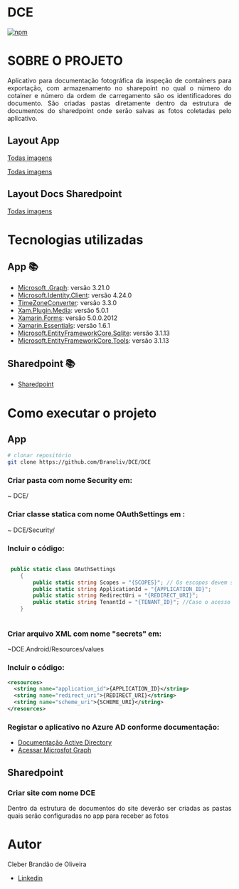 # DCE

[![npm](https://img.shields.io/npm/l/react)](https://github.com/Branoliv/DCE/blob/master/LICENSE)


# SOBRE O PROJETO

<p align="justify">Aplicativo para documentação fotográfica da inspeção de containers para exportação, com armazenamento no sharepoint no qual o número do cotainer e número da ordem de carregamento são os identificadores do documento.  São criadas pastas diretamente dentro da estrutura de documentos do sharedpoint onde serão salvas as fotos 
 coletadas pelo aplicativo.</p>

## Layout App

[Todas imagens](https://github.com/Branoliv/DCE/blob/master/Assets/App)

<a href="https://github.com/Branoliv/DCE/blob/master/Assets/App/">Todas imagens</a>

## Layout Docs Sharedpoint

<a href="https://github.com/Branoliv/DCE/blob/master/Assets/Sharedpoint/">Todas imagens</a>

# Tecnologias utilizadas
## App :books:
     
   - [Microsoft .Graph](https://www.nuget.org/packages/Microsoft.Graph/3.21.0): versão 3.21.0
   - [Microsoft.Identity.Client](https://www.nuget.org/packages/Microsoft.Identity.Client/): versão 4.24.0
   - [TimeZoneConverter](https://github.com/mattjohnsonpint/TimeZoneConverter): versão 3.3.0
   - [Xam.Plugin.Media](https://github.com/jamesmontemagno/MediaPlugin): versão 5.0.1
   - [Xamarin.Forms](https://github.com/xamarin/Xamarin.Forms): versão 5.0.0.2012
   - [Xamarin.Essentials](https://github.com/xamarin/Essentials): versão 1.6.1
   - [Microsoft.EntityFrameworkCore.Sqlite](https://www.nuget.org/packages/Microsoft.EntityFrameworkCore.Sqlite/): versão 3.1.13
   - [Microsoft.EntityFrameworkCore.Tools](https://www.nuget.org/packages/Microsoft.EntityFrameworkCore.Tools): versão 3.1.13

## Sharedpoint :books:

   - [Sharedpoint](https://www.microsoft.com/pt-br/microsoft-365/sharepoint/collaboration)


# Como executar o projeto

## App

```bash
# clonar repositório
git clone https://github.com/Branoliv/DCE/DCE
```

### Criar pasta com nome Security em:
~ DCE/
### Criar classe statica com nome OAuthSettings em :
~ DCE/Security/

### Incluir o código:

```C#

 public static class OAuthSettings
    {
        public static string Scopes = "{SCOPES}"; // Os escopos devem ser serparados por espaço
        public static string ApplicationId = "{APPLICATION_ID}";
        public static string RedirectUri = "{REDIRECT_URI}";
        public static string TenantId = "{TENANT_ID}"; //Caso o acesso seja realizado apenas por usuários do locatário.
    }
    
```

### Criar arquivo XML com nome "secrets" em:
~DCE.Android/Resources/values

### Incluir o código:

```xml
<resources>
  <string name="application_id">{APPLICATION_ID}</string>
  <string name="redirect_uri">{REDIRECT_URI}</string>
  <string name="scheme_uri">{SCHEME_URI}</string>
</resources>

```

### Registar o aplicativo no Azure AD conforme documentação:

- [Documentação Active Directory](https://docs.microsoft.com/pt-br/azure/active-directory/develop/quickstart-register-app)
- [Acessar Microsfot Graph](https://docs.microsoft.com/pt-br/graph/tutorials/xamarin)


## Sharedpoint

### Criar site com nome DCE
<p align="justify">Dentro da estrutura de documentos do site deverão ser criadas as pastas quais serão configuradas no app para receber as fotos</p>

# Autor

Cleber Brandão de Oliveira

- [Linkedin](https://www.linkedin.com/in/cleber-brand%C3%A3o-3a631a133)
